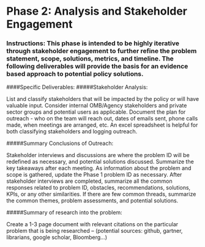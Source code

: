 # Phase 2: Analysis and Stakeholder Engagement
### Instructions: This phase is intended to be highly iterative through stakeholder engagement to further refine the problem statement, scope, solutions, metrics, and timeline. The following deliverables will provide the basis for an evidence based approach to potential policy solutions.

####Specific Deliverables:
#####Stakeholder Analysis:

List and classify stakeholders that will be impacted by the policy or will have valuable input.  Consider internal OMB/Agency stakeholders and private sector groups and potential users as applicable. 
Document the plan for outreach - who on the team will reach out, dates of emails sent, phone calls made, when meetings are arranged, etc. An excel spreadsheet is helpful for both classifying stakeholders and logging outreach.
	
#####Summary Conclusions of Outreach:

Stakeholder interviews and discussions are where the problem ID will be redefined as necessary, and potential solutions discussed. Summarize the key takeaways after each meeting. As information about the problem and scope is gathered, update the Phase 1 problem ID as necessary. 
After stakeholder interviews are completed, summarize all the common responses related to problem ID, obstacles, recommendations, solutions, KPIs, or any other similarities. If there are few common threads, summarize the common themes, problem assessments, and potential solutions.  
	
#####Summary of research into the problem: 

Create a 1-3 page document with relevant citations on the particular problem that is being researched – (potential sources: github, gartner, librarians, google scholar, Bloomberg…)
